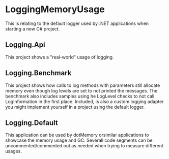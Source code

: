 # LoggingMemoryUsage
This is relating to the default logger used by .NET applications when starting a new C# project.

## Logging.Api
This project shows a "real-world" usage of logging.

## Logging.Benchmark
This project shows how calls to log methods with parameters still allocate memory even though log levels are set to not printed the messages.
The benchmark also includes samples using he LogLevel checks to not call LogInformation in the first place.
Included, is also a custom logging adapter you might implement yourself in a project using the default logger.

## Logging.Default
This application can be used by dotMemory orsimilar applications to showcase the memory usage and GC.
Severall code segments can be uncommented/commented out as needed when trying to measure different usages.
